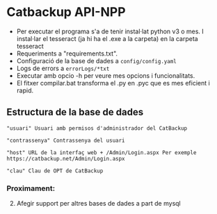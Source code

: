 # Catbackup API-NPP
- Per executar el programa s'a de tenir instal·lat python v3 o mes. I instal·lar el tesseract (ja hi ha el .exe a la carpeta) en la carpeta tesseract
- Requeriments a "requirements.txt".
- Configuració de la base de dades a `config/config.yaml`
- Logs de errors a `errorLogs/*txt`
- Executar amb opcio -h per veure mes opcions i funcionalitats.
- El fitxer compilar.bat transforma el .py en .pyc que es mes eficient i rapid.


## Estructura de la base de dades
```
"usuari" Usuari amb permisos d'administrador del CatBackup

"contrassenya" Contrassenya del usuari

"host" URL de la interfaç web + /Admin/Login.aspx Per exemple https://catbackup.net/Admin/Login.aspx

"clau" Clau de OPT de CatBackup
```


### Proximament:
2. Afegir support per altres bases de dades a part de mysql
